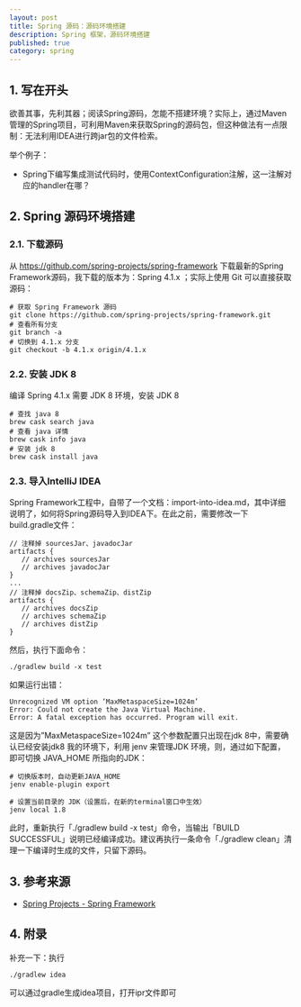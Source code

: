 ```yaml
---
layout: post
title: Spring 源码：源码环境搭建
description: Spring 框架，源码环境搭建
published: true
category: spring
---
```


## 1. 写在开头

欲善其事，先利其器；阅读Spring源码，怎能不搭建环境？实际上，通过Maven管理的Spring项目，可利用Maven来获取Spring的源码包，但这种做法有一点限制：无法利用IDEA进行跨jar包的文件检索。

举个例子：

* Spring下编写集成测试代码时，使用ContextConfiguration注解，这一注解对应的handler在哪？

## 2. Spring 源码环境搭建

### 2.1. 下载源码

从 https://github.com/spring-projects/spring-framework 下载最新的Spring Framework源码，我下载的版本为：Spring 4.1.x ；实际上使用 Git 可以直接获取源码：

```
# 获取 Spring Framework 源码
git clone https://github.com/spring-projects/spring-framework.git
# 查看所有分支
git branch -a
# 切换到 4.1.x 分支
git checkout -b 4.1.x origin/4.1.x  
```


### 2.2. 安装 JDK 8

编译 Spring 4.1.x 需要 JDK 8 环境，安装 JDK 8

```
# 查找 java 8
brew cask search java
# 查看 java 详情
brew cask info java
# 安装 jdk 8
brew cask install java
```

### 2.3. 导入IntelliJ IDEA

Spring Framework工程中，自带了一个文档：import-into-idea.md，其中详细说明了，如何将Spring源码导入到IDEA下。在此之前，需要修改一下 build.gradle文件：

```
// 注释掉 sourcesJar、javadocJar
artifacts {
   // archives sourcesJar
   // archives javadocJar
}
...
// 注释掉 docsZip、schemaZip、distZip
artifacts {
   // archives docsZip
   // archives schemaZip
   // archives distZip
}
```

然后，执行下面命令：

```
./gradlew build -x test
```

如果运行出错：

```
Unrecognized VM option ‘MaxMetaspaceSize=1024m’
Error: Could not create the Java Virtual Machine.
Error: A fatal exception has occurred. Program will exit.
```

这是因为”MaxMetaspaceSize=1024m” 这个参数配置只出现在jdk 8中，需要确认已经安装jdk8
我的环境下，利用 jenv 来管理JDK 环境，则，通过如下配置，即可切换 JAVA_HOME 所指向的JDK： 

```
# 切换版本时，自动更新JAVA_HOME
jenv enable-plugin export

# 设置当前目录的 JDK（设置后，在新的terminal窗口中生效）
jenv local 1.8
```

此时，重新执行「./gradlew build -x test」命令，当输出「BUILD SUCCESSFUL」说明已经编译成功。建议再执行一条命令「./gradlew clean」清理一下编译时生成的文件，只留下源码。
 
## 3. 参考来源

* [Spring Projects - Spring Framework](https://github.com/spring-projects/spring-framework)




## 4. 附录

补充一下：执行

```
./gradlew idea
```

可以通过gradle生成idea项目，打开ipr文件即可






[NingG]:    http://ningg.github.com  "NingG"










